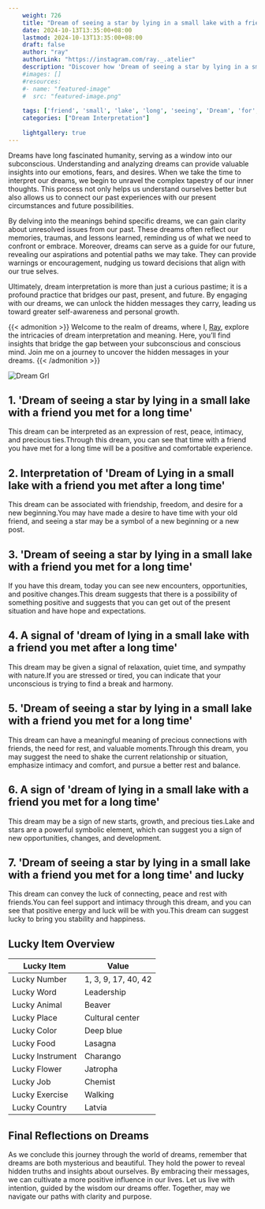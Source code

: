 ```yaml
---
    weight: 726
    title: "Dream of seeing a star by lying in a small lake with a friend I met for a long time"  # Assuming 'title' column exists
    date: 2024-10-13T13:35:00+08:00
    lastmod: 2024-10-13T13:35:00+08:00
    draft: false
    author: "ray"
    authorLink: "https://instagram.com/ray._.atelier"
    description: "Discover how 'Dream of seeing a star by lying in a small lake with a friend I met for a long time' can interpret your future and uncover its significant meanings in your life."
    #images: []
    #resources:
    #- name: "featured-image"
    #  src: "featured-image.png"
    
    tags: ['friend', 'small', 'lake', 'long', 'seeing', 'Dream', 'for', 'I', 'a', 'lying', 'time', 'by', 'in', 'met', 'star', 'of', 'with']
    categories: ["Dream Interpretation"]
    
    lightgallery: true
---
```

    
Dreams have long fascinated humanity, serving as a window into our subconscious. Understanding and analyzing dreams can provide valuable insights into our emotions, fears, and desires. When we take the time to interpret our dreams, we begin to unravel the complex tapestry of our inner thoughts. This process not only helps us understand ourselves better but also allows us to connect our past experiences with our present circumstances and future possibilities.

By delving into the meanings behind specific dreams, we can gain clarity about unresolved issues from our past. These dreams often reflect our memories, traumas, and lessons learned, reminding us of what we need to confront or embrace. Moreover, dreams can serve as a guide for our future, revealing our aspirations and potential paths we may take. They can provide warnings or encouragement, nudging us toward decisions that align with our true selves.

Ultimately, dream interpretation is more than just a curious pastime; it is a profound practice that bridges our past, present, and future. By engaging with our dreams, we can unlock the hidden messages they carry, leading us toward greater self-awareness and personal growth.

{{< admonition >}}
Welcome to the realm of dreams, where I, [Ray](https://instagram.com/ray._.atelier), explore the intricacies of dream interpretation and meaning. Here, you’ll find insights that bridge the gap between your subconscious and conscious mind. Join me on a journey to uncover the hidden messages in your dreams.
{{< /admonition >}}

![Dream Grl](https://cdn.pixabay.com/photo/2017/11/02/03/35/gothic-2910057_1280.jpg "Dream Grl")

## 1. 'Dream of seeing a star by lying in a small lake with a friend you met for a long time'
This dream can be interpreted as an expression of rest, peace, intimacy, and precious ties.Through this dream, you can see that time with a friend you have met for a long time will be a positive and comfortable experience.

## 2. Interpretation of 'Dream of Lying in a small lake with a friend you met after a long time'
This dream can be associated with friendship, freedom, and desire for a new beginning.You may have made a desire to have time with your old friend, and seeing a star may be a symbol of a new beginning or a new post.

## 3. 'Dream of seeing a star by lying in a small lake with a friend you met for a long time'
If you have this dream, today you can see new encounters, opportunities, and positive changes.This dream suggests that there is a possibility of something positive and suggests that you can get out of the present situation and have hope and expectations.

## 4. A signal of 'dream of lying in a small lake with a friend you met after a long time'
This dream may be given a signal of relaxation, quiet time, and sympathy with nature.If you are stressed or tired, you can indicate that your unconscious is trying to find a break and harmony.

## 5. 'Dream of seeing a star by lying in a small lake with a friend you met for a long time'
This dream can have a meaningful meaning of precious connections with friends, the need for rest, and valuable moments.Through this dream, you may suggest the need to shake the current relationship or situation, emphasize intimacy and comfort, and pursue a better rest and balance.

## 6. A sign of 'dream of lying in a small lake with a friend you met for a long time'
This dream may be a sign of new starts, growth, and precious ties.Lake and stars are a powerful symbolic element, which can suggest you a sign of new opportunities, changes, and development.

## 7. 'Dream of seeing a star by lying in a small lake with a friend you met for a long time' and lucky
This dream can convey the luck of connecting, peace and rest with friends.You can feel support and intimacy through this dream, and you can see that positive energy and luck will be with you.This dream can suggest lucky to bring you stability and happiness.

## Lucky Item Overview
| Lucky Item          | Value              |
|---------------|--------------------|
| Lucky Number        | 1, 3, 9, 17, 40, 42  |
| Lucky Word          | Leadership |
| Lucky Animal        | Beaver |
| Lucky Place         | Cultural center     |
| Lucky Color         | Deep blue     |
| Lucky Food          | Lasagna      |
| Lucky Instrument    | Charango |
| Lucky Flower        | Jatropha    |
| Lucky Job           | Chemist       |
| Lucky Exercise      | Walking  |
| Lucky Country       | Latvia    |


##  Final Reflections on Dreams

As we conclude this journey through the world of dreams, remember that dreams are both mysterious and beautiful. They hold the power to reveal hidden truths and insights about ourselves. By embracing their messages, we can cultivate a more positive influence in our lives. Let us live with intention, guided by the wisdom our dreams offer. Together, may we navigate our paths with clarity and purpose.
